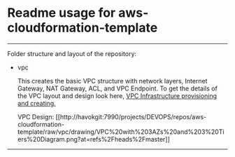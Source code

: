 # Readme usage for aws-cloudformation-template

---

Folder structure and layout of the repository:

 - vpc

   This creates the basic VPC structure with network layers, Internet Gateway, NAT Gateway, ACL, and VPC Endpoint.
To get the details of the VPC layout and design look here, [VPC Infrastructure provisioning and creating.](http://havokconfluence/display/DevOps/VPC+Infrastructure+provisioning+and+creating) 


   VPC Design:
   [[http://havokgit:7990/projects/DEVOPS/repos/aws-cloudformation-template/raw/vpc/drawing/VPC%20with%203AZs%20and%203%20Tiers%20Diagram.png?at=refs%2Fheads%2Fmaster]]
---